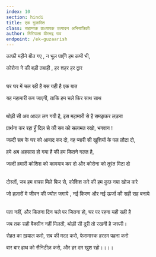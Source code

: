 ```yaml
---
index: 10
section: hindi
title: एक गुजारिश
class: सहाय्यक प्राध्यापक उत्पादन अभियांत्रिकी
author: मिरियाला वीरभद्र राव
endpoint: /ek-guzaarish
---
```


काफी महीने बीत गए , न भूल पाएँगे हम कभी भी,

कोरोना ने की बड़ी तबाही , हर शहर हर द्वार<br><br>

घर घर में चल रही है बस यही है एक बात

यह महामारी कब जाएगी, ताकि हम चले फिर साथ साथ<br><br>

थोड़ी सी अब आदत लग गयी है, इस महामारी से है समझकर लड़ना

प्रार्थना कर रहा हुँ दिल से की सब को सलामत रखो, भगवान !

जल्दी सब के घर को आबाद कर दो, वह प्यारी सी खुशियों के पल लौटा दो,

हमे अब अहसास हो गया है की हम कितने गलत है,

जल्दी हमारी कोशिश को कामयाब कर दो और कोरोना को तुरंत मिटा दो<br><br>

दोस्तों, जब हम वापस मिले फिर से, कोशिश करे की हम कुछ नया खोज करे

जो हज़ारों मे जीवन की ज्योत जगाये , नई किरण और नई ऊर्जा की सही राह बनाये<br><br>

पता नहीं, और कितना दिन चले पर जितना हो, घर पर रहना यही सही है

जब तक सही वैक्सीन नहीं मिलती, थोड़ी सी दूरी तो रखनी है जरूरी।

सेहत का ख़याल करो, सब की मदद करो, फेसमास्क हरदम पहना करो

बार बार हाथ को सैनिटीज़ करो, और हर दम खुश रहो।।।।<br><br>
